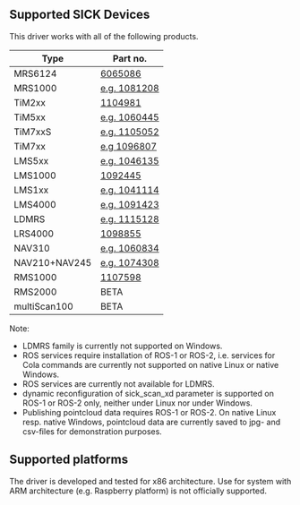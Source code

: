 ## Supported SICK Devices

This driver works with all of the following products.

| Type                | Part no.                                                                                                                           |
| ------------------- | ---------------------------------------------------------------------------------------------------------------------------------- |
| MRS6124             | [6065086](https://www.sick.com/de/en/detection-and-ranging-solutions/3d-lidar-sensors/mrs6000/c/g448151)                           |
| MRS1000             | [e.g. 1081208](https://www.sick.com/sg/en/detection-and-ranging-solutions/3d-lidar-sensors/mrs1000/mrs1104c-111011/p/p495044)      |
| TiM2xx              | [1104981](https://www.sick.com/ag/en/detection-and-ranging-solutions/2d-lidar-sensors/tim2xx/tim240-2050300/p/p654443)             |
| TiM5xx              | [e.g. 1060445](https://www.sick.com/de/en/detection-and-ranging-solutions/2d-lidar-sensors/tim5xx/tim551-2050001/p/p343045)        |
| TiM7xxS             | [e.g. 1105052](https://www.sick.com/de/de/mess-und-detektionsloesungen/2d-lidar-sensoren/tim7xx/tim771s-2174104/p/p660929)         |
| TiM7xx              | [e.g 1096807](https://www.sick.com/de/de/mess-und-detektionsloesungen/2d-lidar-sensoren/tim7xx/tim781-2174101/p/p594148)           |
| LMS5xx              | [e.g. 1046135](https://www.sick.com/de/en/detection-and-ranging-solutions/2d-lidar-sensors/lms5xx/c/g179651)                       |
| LMS1000             | [1092445](https://www.sick.com/ag/en/detection-and-ranging-solutions/2d-lidar-sensors/lms1000/c/g387151)                           |
| LMS1xx              | [e.g. 1041114](https://www.sick.com/de/en/detection-and-ranging-solutions/2d-lidar-sensors/lms1xx/c/g91901)                        |
| LMS4000             | [e.g. 1091423](https://www.sick.com/de/de/mess-und-detektionsloesungen/2d-lidar-sensoren/lms4000/lms4111r-13000/p/p578044?ff_data) |
| LDMRS               | [e.g. 1115128](https://www.sick.com/de/de/p/p662073)                                                                               |
| LRS4000             | [1098855](https://www.sick.com/no/en/detection-and-ranging-solutions/2d-lidar-sensors/lrs4000/c/g555594)                           |
| NAV310              | [e.g. 1060834](https://www.sick.com/de/de/mess-und-detektionsloesungen/2d-lidar-sensoren/nav3xx/nav310-3211/p/p349345)             |
| NAV210+NAV245       | [e.g. 1074308](https://www.sick.com/de/de/mess-und-detektionsloesungen/2d-lidar-sensoren/nav2xx/c/g356151)                         |
| RMS1000             | [1107598](https://www.sick.com/de/en/detection-and-ranging-solutions/radar-sensors/rms1000/rms1731c-636111/p/p660833)              |
| RMS2000             | BETA                                                                                                                               |
| multiScan100        | BETA                                                                                                                               |

Note:
* LDMRS family is currently not supported on Windows.
* ROS services require installation of ROS-1 or ROS-2, i.e. services for Cola commands are currently not supported on native Linux or native Windows.
* ROS services are currently not available for LDMRS.
* dynamic reconfiguration of sick_scan_xd parameter is supported on ROS-1 or ROS-2 only, neither under Linux nor under Windows.
* Publishing pointcloud data requires ROS-1 or ROS-2. On native Linux resp. native Windows, pointcloud data are currently saved to jpg- and csv-files for demonstration purposes.

## Supported platforms

The driver is developed and tested for x86 architecture. Use for system with ARM architecture (e.g. Raspberry platform) is not officially supported.
